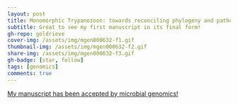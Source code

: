 ```yaml
---
layout: post
title: Monomorphic Trypanozoon: towards reconciling phylogeny and pathologies 
subtitle: Great to see my first manuscript in its final form!
gh-repo: goldrieve
cover-img: /assets/img/mgen000632-f1.gif
thumbnail-img: /assets/img/mgen000632-f2.gif
share-img: /assets/img/mgen000632-f3.gif
gh-badge: [star, follow]
tags: [genomics]
comments: true
---
```


[My manuscript has been accepted by microbial genomics!](https://www.microbiologyresearch.org/content/journal/mgen/10.1099/mgen.0.000632)
